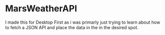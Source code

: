 # MarsWeatherAPI
I made this for Desktop First as i was primarly just trying
to learn about how to fetch a JSON API and place the
data in the in the desired spot. 

